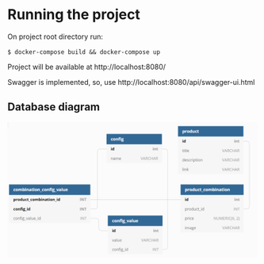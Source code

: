 # Running the project
On project root directory run:
```
$ docker-compose build && docker-compose up
```
Project will be available at http://localhost:8080/

Swagger is implemented, so, use http://localhost:8080/api/swagger-ui.html

## Database diagram
![Alt text](occo-db.PNG?raw=true "Title")
